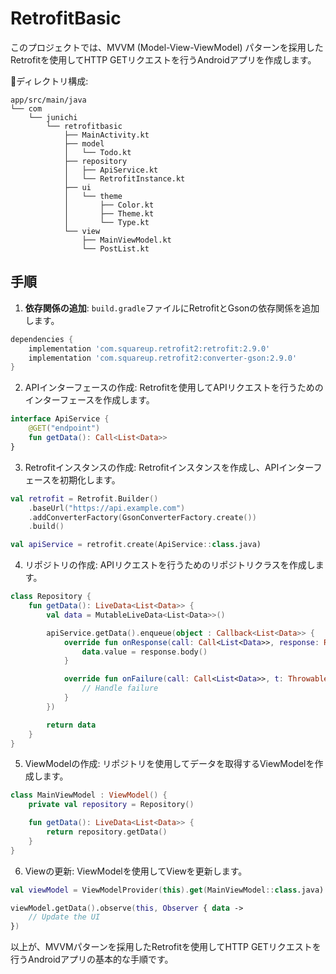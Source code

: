 # RetrofitBasic

このプロジェクトでは、MVVM (Model-View-ViewModel) パターンを採用したRetrofitを使用してHTTP GETリクエストを行うAndroidアプリを作成します。

📁ディレクトリ構成:
```
app/src/main/java
└── com
    └── junichi
        └── retrofitbasic
            ├── MainActivity.kt
            ├── model
            │   └── Todo.kt
            ├── repository
            │   ├── ApiService.kt
            │   └── RetrofitInstance.kt
            ├── ui
            │   └── theme
            │       ├── Color.kt
            │       ├── Theme.kt
            │       └── Type.kt
            └── view
                ├── MainViewModel.kt
                └── PostList.kt
```

## 手順

1. **依存関係の追加**: `build.gradle`ファイルにRetrofitとGsonの依存関係を追加します。

```groovy
dependencies {
    implementation 'com.squareup.retrofit2:retrofit:2.9.0'
    implementation 'com.squareup.retrofit2:converter-gson:2.9.0'
}
```

2. APIインターフェースの作成: Retrofitを使用してAPIリクエストを行うためのインターフェースを作成します。

```kt
interface ApiService {
    @GET("endpoint")
    fun getData(): Call<List<Data>>
}
```
3. Retrofitインスタンスの作成: Retrofitインスタンスを作成し、APIインターフェースを初期化します。
```kt
val retrofit = Retrofit.Builder()
    .baseUrl("https://api.example.com")
    .addConverterFactory(GsonConverterFactory.create())
    .build()

val apiService = retrofit.create(ApiService::class.java)
```
4. リポジトリの作成: APIリクエストを行うためのリポジトリクラスを作成します。
```kt
class Repository {
    fun getData(): LiveData<List<Data>> {
        val data = MutableLiveData<List<Data>>()

        apiService.getData().enqueue(object : Callback<List<Data>> {
            override fun onResponse(call: Call<List<Data>>, response: Response<List<Data>>) {
                data.value = response.body()
            }

            override fun onFailure(call: Call<List<Data>>, t: Throwable) {
                // Handle failure
            }
        })

        return data
    }
}
```
5. ViewModelの作成: リポジトリを使用してデータを取得するViewModelを作成します。
```kt
class MainViewModel : ViewModel() {
    private val repository = Repository()

    fun getData(): LiveData<List<Data>> {
        return repository.getData()
    }
}
```
6. Viewの更新: ViewModelを使用してViewを更新します。
```kt
val viewModel = ViewModelProvider(this).get(MainViewModel::class.java)

viewModel.getData().observe(this, Observer { data ->
    // Update the UI
})
```

以上が、MVVMパターンを採用したRetrofitを使用してHTTP GETリクエストを行うAndroidアプリの基本的な手順です。
